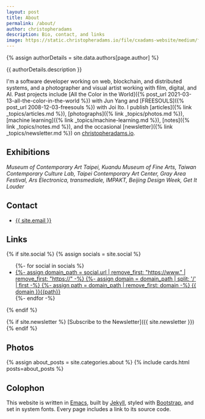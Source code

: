 ```yaml
---
layout: post
title: About
permalink: /about/
author: christopheradams
description: Bio, contact, and links
image: https://static.christopheradams.io/file/cxadams-website/medium/flickr/65535/49241319873_7ee721ed6a_k.jpg
---
```


{% assign authorDetails = site.data.authors[page.author] %}

<p class="lead">
{{ authorDetails.description }}
</p>

I'm a software developer working on web, blockchain, and distributed systems,
and a photographer and visual artist working with film, digital, and AI.  Past
projects include [All the Color in the World]({% post_url
2021-03-13-all-the-color-in-the-world %}) with Jun Yang and [FREESOULS]({%
post_url 2008-12-03-freesouls %}) with Joi Ito. I publish [articles]({% link
_topics/articles.md %}), [photographs]({% link _topics/photos.md %}), [machine
learning]({% link _topics/machine-learning.md %}), [notes]({% link
_topics/notes.md %}), and the occasional [newsletter]({% link
_topics/newsletter.md %}) on [christopheradams.io](https://christopheradams.io).

## Exhibitions

*Museum of Contemporary Art Taipei, Kuandu Museum of Fine Arts, Taiwan
Contemporary Culture Lab, Taipei Contemporary Art Center, Gray Area
Festival, Ars Electronica, transmediale, IMPAKT, Beijing Design Week,
Get It Louder*

## Contact

<ul class="list-unstyled">
  <li>
    <a href="{{ site.email | prepend: "mailto:" }}">
      {{ site.email }}
    </a>
  </li>
</ul>

## Links

{% if site.social %}
  {% assign socials = site.social %}
  <ul class="list-unstyled">
  {%- for social in socials %}
  <li>
  <a rel="me" href="{{ social.url}}">
    {%- assign domain_path = social.url | remove_first: "https://www." | remove_first: "https://" -%}
    {%- assign domain = domain_path | split: '/' | first -%}
    {%- assign path = domain_path | remove_first: domain -%}
    <span class="link-domain">{{ domain }}</span><span class="link-path">{{path}}</span>
  </a>
  </li>
  {%- endfor -%}
  </ul>
{% endif %}

{% if site.newsletter %}
[Subscribe to the Newsletter]({{ site.newsletter }})
{% endif %}

## Photos

{% assign about_posts = site.categories.about %}
{% include cards.html posts=about_posts %}

## Colophon

This website is written in [Emacs](https://www.gnu.org/software/emacs/),
built by [Jekyll](http://jekyllrb.com/),
styled with [Bootstrap](https://getbootstrap.com/),
and set in system fonts.
Every page includes a link to its source code.
